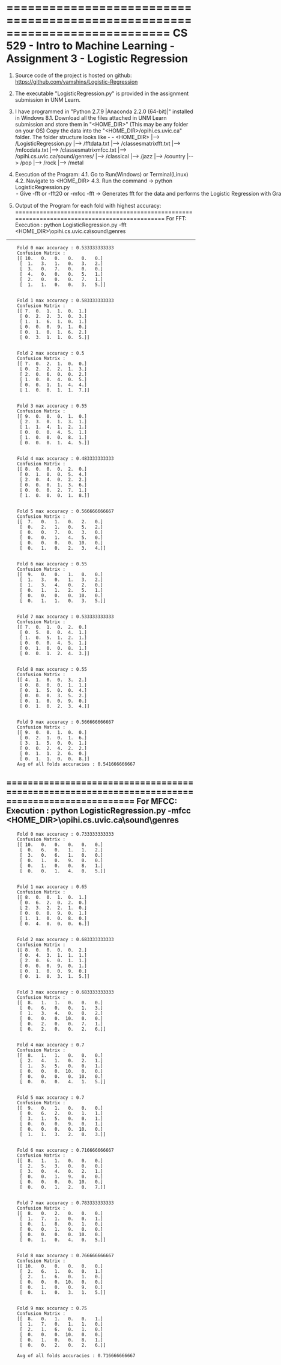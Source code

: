 ===========================================================================
CS 529 - Intro to Machine Learning - Assignment 3 - Logistic Regression
===========================================================================

1. Source code of the project is hosted on github:
	https://github.com/vamshins/Logistic-Regression

2. The executable "LogisticRegression.py" is provided in the assignment submission in UNM Learn.

3. I have programmed in "Python 2.7.9 |Anaconda 2.2.0 (64-bit)|" installed in Windows 8.1.
   Download all the files attached in UNM Learn submission and store them in "<HOME_DIR>" (This may be any folder on your OS)
   Copy the data into the "<HOME_DIR>/opihi.cs.uvic.ca" folder.
   The folder structure looks like -
			- <HOME_DIR>
					|--> /LogisticRegression.py
					|--> /fftdata.txt
					|--> /classesmatrixfft.txt
					|--> /mfccdata.txt
					|--> /classesmatrixmfcc.txt
					|--> /opihi.cs.uvic.ca/sound/genres/
						   |--> /classical
						   |--> /jazz
						   |--> /country
						   |--> /pop
						   |--> /rock
						   |--> /metal

4. Execution of the Program:
	4.1. Go to Run(Windows) or Terminal(Linux)
	4.2. Navigate to <HOME_DIR>
	4.3. Run the command -> python LogisticRegression.py <option> <path to data>
			 <option> 	- Give -fft or -fft20 or -mfcc
							-fft	-> Generates fft for the data and performs the Logistic Regression with Gradient Ascent
							-fft20	-> Generates 20 best features per genre for the fft data and performs the Logistic Regression with Gradient Ascent
							-mfcc	-> Generates mfcc for the data and performs the Logistic Regression with Gradient Ascent
		 <path to data> - Path to the music data. Eg: <HOME_DIR>\opihi.cs.uvic.ca\sound\genres

5. Output of the Program for each fold with highest accuracy:
==============================================================================================
	For FFT:
	Execution : python LogisticRegression.py -fft <HOME_DIR>\opihi.cs.uvic.ca\sound\genres
----------------------------------------------------------------------------------------------		
		Fold 0 max accuracy : 0.533333333333
		Confusion Matrix : 
		[[ 10.   0.   0.   0.   0.   0.]
		 [  1.   3.   1.   0.   3.   2.]
		 [  3.   0.   7.   0.   0.   0.]
		 [  4.   0.   0.   0.   5.   1.]
		 [  2.   0.   0.   0.   7.   1.]
		 [  1.   1.   0.   0.   3.   5.]]


		Fold 1 max accuracy : 0.583333333333
		Confusion Matrix : 
		[[ 7.  0.  1.  1.  0.  1.]
		 [ 0.  2.  2.  3.  0.  3.]
		 [ 1.  1.  6.  1.  0.  1.]
		 [ 0.  0.  0.  9.  1.  0.]
		 [ 0.  1.  0.  1.  6.  2.]
		 [ 0.  3.  1.  1.  0.  5.]]


		Fold 2 max accuracy : 0.5
		Confusion Matrix : 
		[[ 7.  0.  2.  1.  0.  0.]
		 [ 0.  2.  2.  2.  1.  3.]
		 [ 2.  0.  6.  0.  0.  2.]
		 [ 1.  0.  0.  4.  0.  5.]
		 [ 0.  0.  1.  1.  4.  4.]
		 [ 1.  0.  0.  1.  1.  7.]]


		Fold 3 max accuracy : 0.55
		Confusion Matrix : 
		[[ 9.  0.  0.  0.  1.  0.]
		 [ 2.  3.  0.  1.  3.  1.]
		 [ 1.  1.  4.  1.  2.  1.]
		 [ 0.  0.  0.  4.  5.  1.]
		 [ 1.  0.  0.  0.  8.  1.]
		 [ 0.  0.  0.  1.  4.  5.]]


		Fold 4 max accuracy : 0.483333333333
		Confusion Matrix : 
		[[ 8.  0.  0.  0.  2.  0.]
		 [ 0.  1.  0.  0.  5.  4.]
		 [ 2.  0.  4.  0.  2.  2.]
		 [ 0.  0.  0.  1.  3.  6.]
		 [ 0.  0.  0.  2.  7.  1.]
		 [ 1.  0.  0.  0.  1.  8.]]


		Fold 5 max accuracy : 0.566666666667
		Confusion Matrix : 
		[[  7.   0.   1.   0.   2.   0.]
		 [  0.   2.   1.   0.   5.   2.]
		 [  0.   0.   7.   0.   3.   0.]
		 [  0.   0.   1.   4.   5.   0.]
		 [  0.   0.   0.   0.  10.   0.]
		 [  0.   1.   0.   2.   3.   4.]]


		Fold 6 max accuracy : 0.55
		Confusion Matrix : 
		[[  9.   0.   0.   1.   0.   0.]
		 [  1.   3.   0.   1.   3.   2.]
		 [  1.   3.   4.   0.   2.   0.]
		 [  0.   1.   1.   2.   5.   1.]
		 [  0.   0.   0.   0.  10.   0.]
		 [  0.   1.   1.   0.   3.   5.]]


		Fold 7 max accuracy : 0.533333333333
		Confusion Matrix : 
		[[ 7.  0.  1.  0.  2.  0.]
		 [ 0.  5.  0.  0.  4.  1.]
		 [ 1.  0.  5.  1.  2.  1.]
		 [ 0.  0.  0.  4.  5.  1.]
		 [ 0.  1.  0.  0.  8.  1.]
		 [ 0.  0.  1.  2.  4.  3.]]


		Fold 8 max accuracy : 0.55
		Confusion Matrix : 
		[[ 4.  1.  0.  0.  3.  2.]
		 [ 0.  8.  0.  0.  1.  1.]
		 [ 0.  1.  5.  0.  0.  4.]
		 [ 0.  0.  0.  3.  5.  2.]
		 [ 0.  1.  0.  0.  9.  0.]
		 [ 0.  1.  0.  2.  3.  4.]]


		Fold 9 max accuracy : 0.566666666667
		Confusion Matrix : 
		[[ 9.  0.  0.  1.  0.  0.]
		 [ 0.  2.  1.  0.  1.  6.]
		 [ 3.  1.  5.  0.  0.  1.]
		 [ 0.  0.  2.  4.  2.  2.]
		 [ 0.  1.  1.  2.  6.  0.]
		 [ 0.  1.  1.  0.  0.  8.]]
		Avg of all folds accuracies : 0.541666666667
		
==============================================================================================
	For MFCC:
	Execution : python LogisticRegression.py -mfcc <HOME_DIR>\opihi.cs.uvic.ca\sound\genres
----------------------------------------------------------------------------------------------
	
		Fold 0 max accuracy : 0.733333333333
		Confusion Matrix : 
		[[ 10.   0.   0.   0.   0.   0.]
		 [  0.   6.   0.   1.   1.   2.]
		 [  3.   0.   6.   1.   0.   0.]
		 [  0.   1.   0.   9.   0.   0.]
		 [  0.   1.   0.   0.   8.   1.]
		 [  0.   0.   1.   4.   0.   5.]]


		Fold 1 max accuracy : 0.65
		Confusion Matrix : 
		[[ 8.  0.  0.  1.  0.  1.]
		 [ 0.  6.  2.  0.  2.  0.]
		 [ 2.  3.  2.  2.  1.  0.]
		 [ 0.  0.  0.  9.  0.  1.]
		 [ 1.  1.  0.  0.  8.  0.]
		 [ 0.  4.  0.  0.  0.  6.]]


		Fold 2 max accuracy : 0.683333333333
		Confusion Matrix : 
		[[ 8.  0.  0.  0.  0.  2.]
		 [ 0.  4.  3.  1.  1.  1.]
		 [ 2.  0.  6.  0.  1.  1.]
		 [ 0.  0.  0.  9.  0.  1.]
		 [ 0.  1.  0.  0.  9.  0.]
		 [ 0.  1.  0.  3.  1.  5.]]


		Fold 3 max accuracy : 0.683333333333
		Confusion Matrix : 
		[[  8.   1.   1.   0.   0.   0.]
		 [  0.   6.   0.   0.   1.   3.]
		 [  1.   3.   4.   0.   0.   2.]
		 [  0.   0.   0.  10.   0.   0.]
		 [  0.   2.   0.   0.   7.   1.]
		 [  0.   2.   0.   0.   2.   6.]]


		Fold 4 max accuracy : 0.7
		Confusion Matrix : 
		[[  8.   1.   1.   0.   0.   0.]
		 [  2.   4.   1.   0.   2.   1.]
		 [  1.   3.   5.   0.   0.   1.]
		 [  0.   0.   0.  10.   0.   0.]
		 [  0.   0.   0.   0.  10.   0.]
		 [  0.   0.   0.   4.   1.   5.]]


		Fold 5 max accuracy : 0.7
		Confusion Matrix : 
		[[  9.   0.   1.   0.   0.   0.]
		 [  0.   6.   2.   0.   1.   1.]
		 [  3.   1.   5.   0.   0.   1.]
		 [  0.   0.   0.   9.   0.   1.]
		 [  0.   0.   0.   0.  10.   0.]
		 [  1.   1.   3.   2.   0.   3.]]


		Fold 6 max accuracy : 0.716666666667
		Confusion Matrix : 
		[[  8.   1.   1.   0.   0.   0.]
		 [  2.   5.   3.   0.   0.   0.]
		 [  3.   0.   4.   0.   2.   1.]
		 [  0.   0.   1.   9.   0.   0.]
		 [  0.   0.   0.   0.  10.   0.]
		 [  0.   0.   1.   2.   0.   7.]]


		Fold 7 max accuracy : 0.783333333333
		Confusion Matrix : 
		[[  8.   0.   2.   0.   0.   0.]
		 [  1.   7.   1.   0.   0.   1.]
		 [  0.   1.   8.   0.   1.   0.]
		 [  0.   0.   1.   9.   0.   0.]
		 [  0.   0.   0.   0.  10.   0.]
		 [  0.   1.   0.   4.   0.   5.]]


		Fold 8 max accuracy : 0.766666666667
		Confusion Matrix : 
		[[ 10.   0.   0.   0.   0.   0.]
		 [  2.   6.   1.   0.   0.   1.]
		 [  2.   1.   6.   0.   1.   0.]
		 [  0.   0.   0.  10.   0.   0.]
		 [  0.   1.   0.   0.   9.   0.]
		 [  0.   1.   0.   3.   1.   5.]]


		Fold 9 max accuracy : 0.75
		Confusion Matrix : 
		[[  8.   0.   1.   0.   0.   1.]
		 [  1.   7.   0.   1.   1.   0.]
		 [  2.   1.   6.   0.   1.   0.]
		 [  0.   0.   0.  10.   0.   0.]
		 [  0.   1.   0.   0.   8.   1.]
		 [  0.   0.   2.   0.   2.   6.]]
		 
		Avg of all folds accuracies : 0.716666666667
